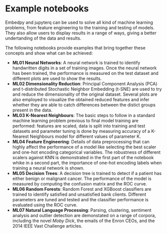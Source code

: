 # Example notebooks

Embedpy and jupyterq can be used to solve all kind of machine learning problems, from feature engineering to the training and testing of models. They also allow users to display results in a range of ways, giving a better undertanding of the data and results.

The following notebooks provide examples that bring together these concepts and show what can be achieved:

* **ML01 Neural Networks**: A neural network is trained to identify handwritten digits in a set of training images. Once the neural network has been trained, the performance is measured on the test dataset and different plots are used to show the results.
* **ML02 Dimensionality Reduction**: Principal Component Analysis (PCA) and t-distributed Stochastic Neighbor Embedding (t-SNE) are used to try and reduce the dimensionality of the original dataset. Several plots are also employed to visualize the obtained reduced features and infer whether they are able to catch differences between the distict groups present in the data.
* **ML03 K-Nearest Neighbours**: The basic steps to follow in a standard machine learning problem previous to final model training are performed: features are scaled, data is split into training and test datasets and parameter tuning is done by measuring accuracy of a K-Nearest Neighbours model for different values of parameter K.
* **ML04 Feature Engineering**: Details of data preprocessing that can highly affect the performance of a model like selecting the best scaler and one-hot encoding categorical variables. The robustness of different scalers against KNN is demonstrated in the first part of the notebook whike in a second part, the importance of one-hot encoding labels when training a neural network is shown.
* **ML05 Decision Trees**: A decision tree is trained to detect if a patient has either benign or malignant cancer. The performance of the model is measured by computing the confusion matrix and the ROC curve.
* **ML06 Random Forests**: Random Forest and XGBoost classifiers are trained to identify satisfied and unsatisfied bank clients. Different parameters are tuned and tested and the classifier performance is evaluated using the ROC curve.
* **ML07 Natural Language Processing**: Parsing, clustering, sentiment analysis and outlier detection are demonstated on a range of corpora, including the novel *Moby Dick*, the emails of the Enron CEOs, and the 2014 IEEE Vast Challenge articles.
